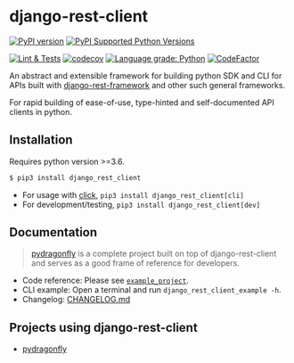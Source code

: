 # django-rest-client

[![PyPI version](https://badge.fury.io/py/django-rest-client.svg)](https://badge.fury.io/py/django-rest-client)
[![PyPI Supported Python Versions](https://img.shields.io/pypi/pyversions/django-rest-client.svg)](https://pypi.python.org/pypi/django-rest-client/)

[![Lint & Tests](https://github.com/certego/django-rest-client/workflows/Lint%20&%20Tests/badge.svg)](https://github.com/certego/django-rest-client/actions)
[![codecov](https://codecov.io/gh/certego/django-rest-client/branch/main/graph/badge.svg?token=KBk4rQj08b)](https://codecov.io/gh/certego/django-rest-client)
[![Language grade: Python](https://img.shields.io/lgtm/grade/python/g/certego/django-rest-client.svg?logo=lgtm&logoWidth=18)](https://lgtm.com/projects/g/certego/django-rest-client/context:python)
[![CodeFactor](https://www.codefactor.io/repository/github/certego/django-rest-client/badge)](https://www.codefactor.io/repository/github/certego/django-rest-client)

An abstract and extensible framework for building python SDK and CLI for APIs built with [django-rest-framework](https://github.com/encode/django-rest-framework) and other such general frameworks.

For rapid building of ease-of-use, type-hinted and self-documented API clients in python.

## Installation

Requires python version >=3.6.

```bash
$ pip3 install django_rest_client
```

- For usage with [click](https://github.com/pallets/click), `pip3 install django_rest_client[cli]`
- For development/testing, `pip3 install django_rest_client[dev]`

## Documentation

> [pydragonfly](https://github.com/certego/pydragonfly) is a complete project built on top of django-rest-client and serves as a good frame of reference for developers.

- Code reference: Please see [`example_project`](https://github.com/certego/django-rest-client/tree/main/example_project).
- CLI example: Open a terminal and run `django_rest_client_example -h`.
- Changelog: [CHANGELOG.md](https://github.com/certego/django-rest-client/blob/main/.github/CHANGELOG.md)

## Projects using django-rest-client

- [pydragonfly](https://github.com/certego/pydragonfly)
